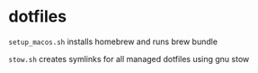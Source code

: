 # dotfiles

`setup_macos.sh` installs homebrew and runs brew bundle

`stow.sh` creates symlinks for all managed dotfiles using gnu stow
